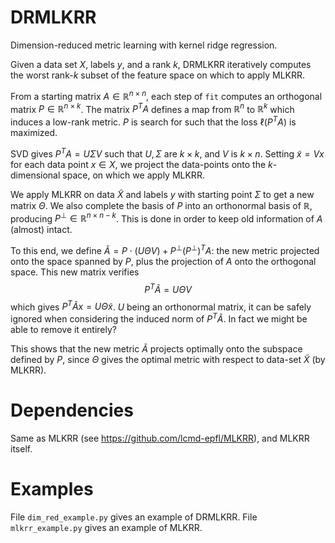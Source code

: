 # DRMLKRR

Dimension-reduced metric learning with kernel ridge regression.

Given a data set $X$, labels $y$, and a rank $k$, DRMLKRR iteratively computes the worst rank-$k$ subset of the feature space on which to apply MLKRR.

From a starting matrix $A \in \mathbb{R}^{n \times n}$, each step of `fit` computes an orthogonal matrix $P \in \mathbb{R}^{n \times k}$.
The matrix $P^T A$ defines a map from $\mathbb{R}^n$ to $\mathbb{R}^k$ which induces a low-rank metric.
$P$ is search for such that the loss $\ell (P^T A)$ is maximized.

SVD gives $P^T A = U \Sigma V$ such that $U, \Sigma$ are $k \times k$, and $V$ is $k \times n$. Setting $\tilde{x} = Vx$ for each data point $x \in X$, we project the data-points onto the $k$-dimensional space, on which we apply MLKRR.

We apply MLKRR on data $\tilde{X}$ and labels $y$ with starting point $\Sigma$ to get a new matrix $\Theta$.
We also complete the basis of $P$ into an orthonormal basis of $\mathbb{R}$, producing $P^\perp \in \mathbb{R}^{n \times n-k}$.
This is done in order to keep old information of $A$ (almost) intact.

To this end, we define $\tilde{A} = P \cdot (U \Theta V) + P^\perp (P^\perp)^T A$: the new metric projected onto the space spanned by $P$, plus the projection of $A$ onto the orthogonal space.
This new matrix verifies
$$P^T \tilde{A} = U \Theta V$$
which gives $P^T \tilde{A} x = U \Theta \tilde{x}$.
$U$ being an orthonormal matrix, it can be safely ignored when considering the induced norm of $P^T \tilde{A}$. In fact we might be able to remove it entirely?

This shows that the new metric $\tilde{A}$ projects optimally onto the subspace defined by $P$, since $\Theta$ gives the optimal metric with respect to data-set $\tilde{X}$ (by MLKRR).

# Dependencies 

Same as MLKRR (see https://github.com/lcmd-epfl/MLKRR), and MLKRR itself.

# Examples

File `dim_red_example.py` gives an example of DRMLKRR.
File `mlkrr_example.py` gives an example of MLKRR.
